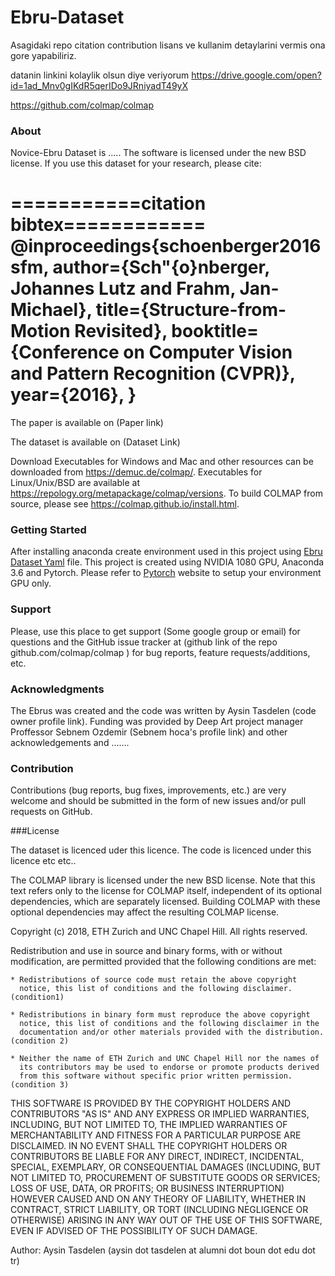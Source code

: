 # Ebru-Dataset

Asagidaki repo citation contribution lisans ve kullanim detaylarini vermis ona gore yapabiliriz. 

datanin linkini kolaylik olsun diye veriyorum 
https://drive.google.com/open?id=1ad_Mnv0gIKdR5qerIDo9JRniyadT49yX

https://github.com/colmap/colmap
### About
Novice-Ebru Dataset is ..... The software is licensed under the new BSD license. If you use this dataset for your research, please cite:

===========citation bibtex============
@inproceedings{schoenberger2016sfm,
    author={Sch\"{o}nberger, Johannes Lutz and Frahm, Jan-Michael},
    title={Structure-from-Motion Revisited},
    booktitle={Conference on Computer Vision and Pattern Recognition (CVPR)},
    year={2016},
}
====================================


The paper is available on  (Paper link)

The dataset is available on (Dataset Link)


Download
Executables for Windows and Mac and other resources can be downloaded from https://demuc.de/colmap/. Executables for Linux/Unix/BSD are available at https://repology.org/metapackage/colmap/versions. To build COLMAP from source, please see https://colmap.github.io/install.html.

### Getting Started

After installing anaconda create  environment used in this project using [Ebru Dataset Yaml](/ebru-dataset.yaml)   file. 
This project is created using NVIDIA 1080 GPU, Anaconda 3.6 and Pytorch. 
Please refer to [Pytorch](https://pytorch.org/)  website to setup your environment GPU only.



### Support
Please, use this place to get support (Some google group or email)  for questions and the GitHub issue tracker at (github link of the repo github.com/colmap/colmap ) for bug reports, feature requests/additions, etc.

### Acknowledgments

The Ebrus was created and  the code was written by Aysin Tasdelen (code owner profile link). Funding was provided by Deep Art project manager  Proffessor Sebnem Ozdemir (Sebnem hoca's profile link) and other acknowledgements and .......

### Contribution
Contributions (bug reports, bug fixes, improvements, etc.) are very welcome and should be submitted in the form of new issues and/or pull requests on GitHub.

###License

The dataset is licenced uder this licence. The code is licenced under this licence etc etc..

The COLMAP library is licensed under the new BSD license. Note that this text refers only to the license for COLMAP itself, independent of its optional dependencies, which are separately licensed. Building COLMAP with these optional dependencies may affect the resulting COLMAP license.

Copyright (c) 2018, ETH Zurich and UNC Chapel Hill.
All rights reserved.

Redistribution and use in source and binary forms, with or without
modification, are permitted provided that the following conditions are met:

    * Redistributions of source code must retain the above copyright
      notice, this list of conditions and the following disclaimer. (condition1)

    * Redistributions in binary form must reproduce the above copyright
      notice, this list of conditions and the following disclaimer in the
      documentation and/or other materials provided with the distribution. (condition 2)

    * Neither the name of ETH Zurich and UNC Chapel Hill nor the names of
      its contributors may be used to endorse or promote products derived
      from this software without specific prior written permission. (condition 3)

THIS SOFTWARE IS PROVIDED BY THE COPYRIGHT HOLDERS AND CONTRIBUTORS "AS IS"
AND ANY EXPRESS OR IMPLIED WARRANTIES, INCLUDING, BUT NOT LIMITED TO, THE
IMPLIED WARRANTIES OF MERCHANTABILITY AND FITNESS FOR A PARTICULAR PURPOSE
ARE DISCLAIMED. IN NO EVENT SHALL THE COPYRIGHT HOLDERS OR CONTRIBUTORS BE
LIABLE FOR ANY DIRECT, INDIRECT, INCIDENTAL, SPECIAL, EXEMPLARY, OR
CONSEQUENTIAL DAMAGES (INCLUDING, BUT NOT LIMITED TO, PROCUREMENT OF
SUBSTITUTE GOODS OR SERVICES; LOSS OF USE, DATA, OR PROFITS; OR BUSINESS
INTERRUPTION) HOWEVER CAUSED AND ON ANY THEORY OF LIABILITY, WHETHER IN
CONTRACT, STRICT LIABILITY, OR TORT (INCLUDING NEGLIGENCE OR OTHERWISE)
ARISING IN ANY WAY OUT OF THE USE OF THIS SOFTWARE, EVEN IF ADVISED OF THE
POSSIBILITY OF SUCH DAMAGE.

Author: Aysin Tasdelen (aysin dot tasdelen at alumni dot boun dot edu dot tr)